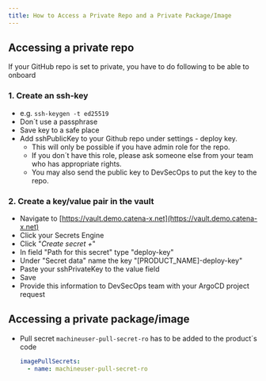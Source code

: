 ```yaml
---
title: How to Access a Private Repo and a Private Package/Image
---
```


## Accessing a private repo

If your GitHub repo is set to private, you have to do following to be able to onboard

### 1. Create an ssh-key

- e.g. `ssh-keygen -t ed25519`
- Don´t use a passphrase
- Save key to a safe place
- Add sshPublicKey to your Github repo under settings - deploy key.
  - This will only be possible if you have admin role for the repo.
  - If you don´t have this role, please ask someone else from your team who has appropriate rights.
  - You may also send the public key to DevSecOps to put the key to the repo.

### 2. Create a key/value pair in the vault

- Navigate to [https://vault.demo.catena-x.net](https://vault.demo.catena-x.net)
- Click your Secrets Engine
- Click "*Create secret +*"
- In field "Path for this secret" type "deploy-key"
- Under "Secret data" name the key "[PRODUCT_NAME]-deploy-key"
- Paste your sshPrivateKey to the value field
- Save
- Provide this information to DevSecOps team with your ArgoCD project request

## Accessing a private package/image

- Pull secret `machineuser-pull-secret-ro` has to be added to the product´s code

  ```yaml
  imagePullSecrets:
    - name: machineuser-pull-secret-ro
  ```
